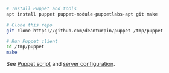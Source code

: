 ```bash
# Install Puppet and tools
apt install puppet puppet-module-puppetlabs-apt git make

# Clone this repo
git clone https://github.com/deanturpin/puppet /tmp/puppet

# Run Puppet client
cd /tmp/puppet
make
```

See [Puppet script](kali.pp) and [server configuration](server.md).
